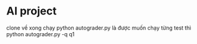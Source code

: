 # AI project
 
clone về xong chạy python autograder.py là được
muốn chạy từng test thì python autograder.py -q q1
